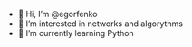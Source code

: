 - 👋 Hi, I’m @egorfenko
- 👀 I’m interested in networks and algorythms
- 🌱 I’m currently learning Python

